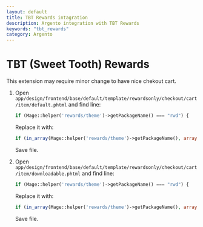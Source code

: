 ```yaml
---
layout: default
title: TBT Rewards intagration
description: Argento integration with TBT Rewards
keywords: "tbt_rewards"
category: Argento
---
```


# TBT (Sweet Tooth) Rewards

This extension may require minor change to have nice chekout cart.

 1. Open `app/design/frontend/base/default/template/rewardsonly/checkout/cart/item/default.phtml`
    and find line:
    
    ```php
    if (Mage::helper('rewards/theme')->getPackageName() === "rwd") {
    ```

    Replace it with:

    ```php
    if (in_array(Mage::helper('rewards/theme')->getPackageName(), array("rwd", "argento"))) {
    ```

    Save file.

 2. Open `app/design/frontend/base/default/template/rewardsonly/checkout/cart/item/downloadable.phtml` and find line:
    
    ```php
    if (Mage::helper('rewards/theme')->getPackageName() === "rwd") {
    ```

    Replace it with:

    ```php
    if (in_array(Mage::helper('rewards/theme')->getPackageName(), array("rwd", "argento"))) {
    ```

    Save file.